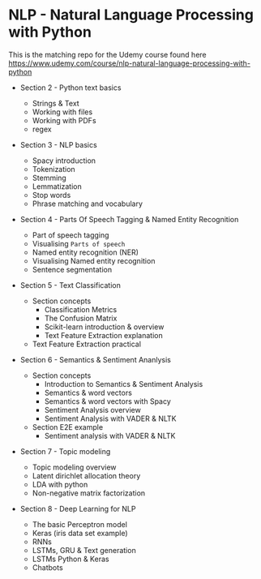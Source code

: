 # NLP - Natural Language Processing with Python

This is the matching repo for the Udemy course found here https://www.udemy.com/course/nlp-natural-language-processing-with-python


- Section 2 - Python text basics
    - Strings & Text
    - Working with files
    - Working with PDFs
    - regex

- Section 3 - NLP basics
    - Spacy introduction
    - Tokenization
    - Stemming
    - Lemmatization
    - Stop words
    - Phrase matching and vocabulary

- Section 4 - Parts Of Speech Tagging & Named Entity Recognition
    - Part of speech tagging
    - Visualising `Parts of speech`
    - Named entity recognition (NER)
    - Visualising Named entity recognition
    - Sentence segmentation

- Section 5 - Text Classification
    - Section concepts
        - Classification Metrics
        - The Confusion Matrix
        - Scikit-learn introduction & overview
        - Text Feature Extraction explanation
    - Text Feature Extraction practical

- Section 6 - Semantics & Sentiment Ananlysis
    - Section concepts
        - Introduction to Semantics & Sentiment Analysis
        - Semantics & word vectors
        - Semantics & word vectors with Spacy
        - Sentiment Analysis overview
        - Sentiment Analysis with VADER & NLTK
    - Section E2E example
        - Sentiment analysis with VADER & NLTK

- Section 7 - Topic modeling
    - Topic modeling overview
    - Latent dirichlet allocation theory
    - LDA with python
    - Non-negative matrix factorization

- Section 8 - Deep Learning for NLP
    - The basic Perceptron model
    - Keras (iris data set example)
    - RNNs
    - LSTMs, GRU & Text generation
    - LSTMs Python & Keras
    - Chatbots
